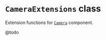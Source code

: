 # `CameraExtensions` class

Extension functions for [`Camera`](https://docs.unity3d.com/Documentation/ScriptReference/Camera.html) component.

@todo
